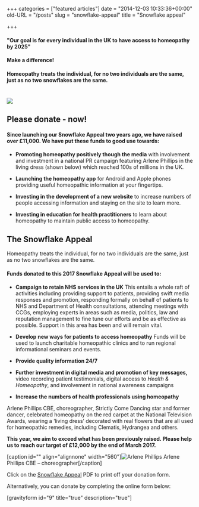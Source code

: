 +++
categories = ["featured articles"]
date = "2014-12-03 10:33:36+00:00"
old-URL = "/posts"
slug = "snowflake-appeal"
title = "Snowflake appeal"

+++

#### "Our goal is for every individual in the UK to have access to homeopathy by 2025"

#### Make a difference!

#### Homeopathy treats the individual, for no two individuals are the same, just as no two snowflakes are the same.

# ![](https://res.cloudinary.com/homeopathyuk/v1557403245/bha/snowflake-appeal-01.png)

## Please donate - now!

#### Since launching our Snowflake Appeal two years ago, we have raised over £11,000. We have put these funds to good use towards:

  * **Promoting homeopathy positively though the media** with involvement and investment in a national PR campaign featuring Arlene Phillips in the living dress (shown below) which reached 100s of millions in the UK.

  * **Launching the homeopathy app** for Android and Apple phones providing useful homeopathic information at your fingertips.

  * **Investing in the development of a new website** to increase numbers of people accessing information and staying on the site to learn more.

  * **Investing in education for health practitioners** to learn about homeopathy to maintain public access to homeopathy.

## The Snowflake Appeal

Homeopathy treats the individual, for no two individuals are the same, just as no two snowflakes are the same.

#### Funds donated to this 2017 Snowflake Appeal will be used to:

  * **Campaign to retain NHS services in the UK**
This entails a whole raft of activities including providing support to patients, providing swift media responses and promotion, responding formally on behalf of patients to NHS and Department of Health consultations, attending meetings with CCGs, employing experts in areas such as media, politics, law and reputation management to fine tune our efforts and be as effective as possible. Support in this area has been and will remain vital.

  * **Develop new ways for patients to access homeopathy**
Funds will be used to launch charitable homeopathic clinics and to run regional informational seminars and events.

  * **Provide quality information 24/7**

  * **Further investment in digital media and promotion of key messages,** video recording patient testimonials, digital access to _Health & Homeopathy_, and involvement in national awareness campaigns

  * **Increase the numbers of health professionals using homeopathy**

Arlene Phillips CBE, choreographer, Strictly Come Dancing star and former dancer, celebrated homeopathy on the red carpet at the National Television Awards, wearing a ‘living dress’ decorated with real flowers that are all used for homeopathic remedies, including Clematis, Hydrangea and others.

**This year, we aim to exceed what has been previously raised. Please help us to reach our target of £12,000 by the end of March 2017.**

[caption id="" align="alignnone" width="560"]![Arlene Phillips](https://res.cloudinary.com/homeopathyuk/v1557403245/bha/arlene-phillips.jpg) Arlene Phillips CBE – choreographer[/caption]

Click on the [Snowflake Appeal](https://res.cloudinary.com/homeopathyuk/v1557403245/bha/BHA_Snowflake_4xA5_leaflet-2016.pdf) PDF to print off your donation form.

Alternatively, you can donate by completing the online form below:

[gravityform id="9" title="true" description="true"]
